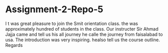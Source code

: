 # Assignment-2-Repo-5
I t was great pleasure to join the Smit orientation class. the was approximately hundred of students in the class. Our instructer Sir Ahmad Jajja came and tell us his all journey he calle the journey from faisalabad to usa. The introduction was very inspiring. healso tell us the course outline.
Regards